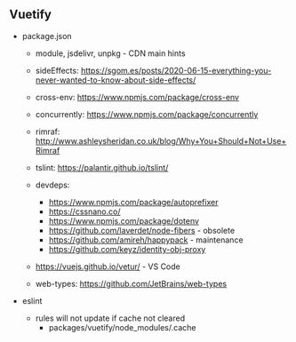 
## Vuetify
* package.json
  * module, jsdelivr, unpkg - CDN main hints
  * sideEffects: https://sgom.es/posts/2020-06-15-everything-you-never-wanted-to-know-about-side-effects/  
  * cross-env: https://www.npmjs.com/package/cross-env
  
  * concurrently: https://www.npmjs.com/package/concurrently
  * rimraf: http://www.ashleysheridan.co.uk/blog/Why+You+Should+Not+Use+Rimraf
  * tslint: https://palantir.github.io/tslint/
  * devdeps:
    * https://www.npmjs.com/package/autoprefixer
    * https://cssnano.co/
    * https://www.npmjs.com/package/dotenv
    * https://github.com/laverdet/node-fibers - obsolete
    * https://github.com/amireh/happypack - maintenance
    * https://github.com/keyz/identity-obj-proxy
  * https://vuejs.github.io/vetur/ - VS Code
  * web-types: https://github.com/JetBrains/web-types
  
* eslint
  * rules will not update if cache not cleared
    * packages/vuetify/node_modules/.cache
